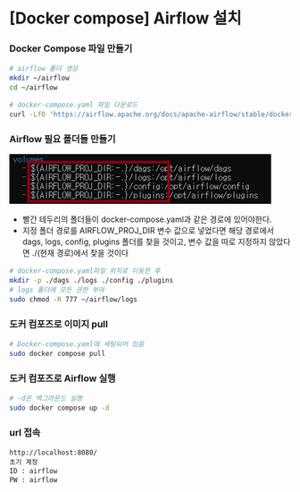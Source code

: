 # [Docker compose] Airflow 설치

### Docker Compose 파일 만들기
```bash
# airflow 폴더 생성
mkdir ~/airflow
cd ~/airflow
```
```bash
# docker-compose.yaml 파일 다운로드
curl -LfO 'https://airflow.apache.org/docs/apache-airflow/stable/docker-compose.yaml'
```

### Airflow 필요 폴더들 만들기
![log_path](./images/log_path.png)
- 빨간 테두리의 폴더들이 docker-compose.yaml과 같은 경로에 있어야한다.
- 지정 폴더 경로를 AIRFLOW_PROJ_DIR 변수 값으로 넣었다면 해당 경로에서 dags, logs, config, plugins 폴더를 찾을 것이고, 변수 값을 따로 지정하지 않았다면 ./(현재 경로)에서 찾을 것이다
```bash
# docker-compose.yaml파일 위치로 이동한 후
mkdir -p ./dags ./logs ./config ./plugins
# logs 폴더에 모든 권한 부여
sudo chmod -R 777 ~/airflow/logs
```

### 도커 컴포즈로 이미지 pull
```bash
# Docker-compose.yaml에 세팅되어 있음
sudo docker compose pull
```

### 도커 컴포즈로 Airflow 실행
```bash
# -d은 백그라운드 실행
sudo docker compose up -d
```

### url 접속
```text
http://localhost:8080/
초기 계정
ID : airflow
PW : airflow
```
